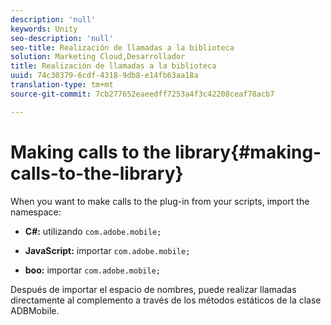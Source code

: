 ```yaml
---
description: 'null'
keywords: Unity
seo-description: 'null'
seo-title: Realización de llamadas a la biblioteca
solution: Marketing Cloud,Desarrollador
title: Realización de llamadas a la biblioteca
uuid: 74c30379-6cdf-4318-9db8-e14fb63aa18a
translation-type: tm+mt
source-git-commit: 7cb277652eaeedff7253a4f3c42208ceaf78acb7

---
```



# Making calls to the library{#making-calls-to-the-library}

When you want to make calls to the plug-in from your scripts, import the namespace:

* **C#:** utilizando `com.adobe.mobile;`

* **JavaScript:** importar `com.adobe.mobile;`

* **boo:** importar `com.adobe.mobile;`

Después de importar el espacio de nombres, puede realizar llamadas directamente al complemento a través de los métodos estáticos de la clase ADBMobile.
